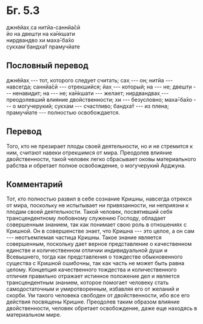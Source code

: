 # Бг. 5.3
джн̃ейах̣ са нитйа-саннйа̄сӣ<br/>
йо на двешт̣и на ка̄н̇кшати<br/>
нирдвандво хи маха̄-ба̄хо<br/>
сукхам̇ бандха̄т прамучйате
## Пословный перевод

джн̃ейах̣ --- тот, которого следует считать; сах̣ --- он; нитйа ---
навсегда; саннйа̄сӣ --- отрекшийся; йах̣ --- который; на --- не; двешт̣и
--- ненавидит; на --- не; ка̄н̇кшати --- желает; нирдвандвах̣ ---
преодолевший влияние двойственности; хи --- безусловно; маха̄-ба̄хо --- о
могучерукий; сукхам --- счастливо; бандха̄т --- из плена; прамучйате ---
полностью освобождается.

## Перевод

Того, кто не презирает плоды своей деятельности, но и не стремится к
ним, считают навеки отрекшимся от мира. Преодолев влияние
двойственности, такой человек легко сбрасывает оковы материального
рабства и обретает полное освобождение, о могучерукий Арджуна.

## Комментарий

Тот, кто полностью развил в себе сознание Кришны, навсегда отрекся от
мира, поскольку не испытывает ни привязанности, ни неприязни к плодам
своей деятельности. Такой человек, посвятивший себя трансцендентному
любовному служению Господу, обладает совершенным знанием, так как
понимает свою роль в отношениях с Кришной. Он в совершенстве знает, что
Кришна --- это целое, а он сам --- неотъемлемая частица Кришны. Такое
знание является совершенным, поскольку дает верное представление о
качественном единстве и количественном отличии индивидуальной души и
Всевышнего, тогда как представления о тождестве обыкновенного существа с
Кришной ошибочны, так как часть не может быть равна целому. Концепция
качественного тождества и количественного отличия правильно отражает
истинное положение дел и является трансцендентным знанием, которое
помогает человеку стать самодостаточным и умиротворенным, избавляя его
от желаний и скорби. Ум такого человека свободен от двойственности, ибо
все его действия посвящены Кришне. Преодолев таким образом влияние
двойственности, человек обретает освобождение, даже еще находясь в
материальном мире.
